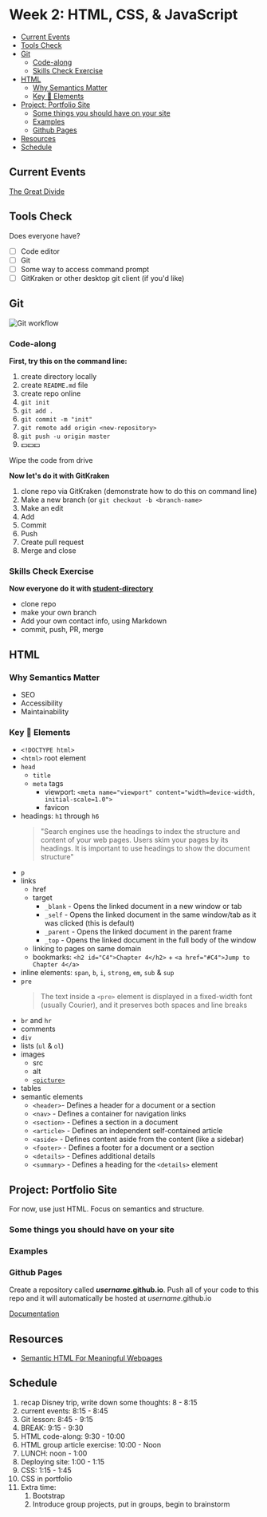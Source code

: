 # Week 2: HTML, CSS, & JavaScript 

* [Current Events](#current-events)
* [Tools Check](#tools-check)
* [Git](#git)
  * [Code-along](#code-along)
  * [Skills Check Exercise](#skills-check-exercise)
* [HTML](#html)
  * [Why Semantics Matter](#why-semantics-matter)
  * [Key 🔑 Elements](#key--elements)
* [Project: Portfolio Site](#project-portfolio-site)
  * [Some things you should have on your site](#some-things-you-should-have-on-your-site)
  * [Examples](#examples)
  * [Github Pages](#github-pages)
* [Resources](#resources)
* [Schedule](#schedule)

## Current Events

[The Great Divide](https://css-tricks.com/the-great-divide/)

## Tools Check

Does everyone have?
- [ ] Code editor
- [ ] Git
- [ ] Some way to access command prompt
- [ ] GitKraken or other desktop git client (if you'd like)

## Git

![Git workflow](https://appendtonew.wpengine.com/wp-content/uploads/2015/06/Screen-Shot-2015-06-24-at-8.37.13-PM-1024x663.png)

### Code-along

__First, try this on the command line:__
1. create directory locally
2. create `README.md` file
3. create repo online
4. `git init`
5. `git add .`
6. `git commit -m "init"`
7. `git remote add origin <new-repository>`
8. `git push -u origin master`
9. 💵💵💵

Wipe the code from drive

__Now let's do it with GitKraken__
1. clone repo via GitKraken (demonstrate how to do this on command line)
2. Make a new branch (or `git checkout -b <branch-name>`
3. Make an edit
4. Add
5. Commit
6. Push
7. Create pull request
8. Merge and close

### Skills Check Exercise

__Now everyone do it with [student-directory]()__
* clone repo
* make your own branch
* Add your own contact info, using Markdown
* commit, push, PR, merge

## HTML

### Why Semantics Matter
* SEO
* Accessibility
* Maintainability

### Key 🔑 Elements
* `<!DOCTYPE html>`
* `<html>` root element
* `head`
  * `title`
  * `meta` tags
    * viewport: `<meta name="viewport" content="width=device-width, initial-scale=1.0">`
    * favicon
* headings: `h1` through `h6`
  > "Search engines use the headings to index the structure and content of your web pages. Users skim your pages by its headings. It is important to use headings to show the document structure"
* `p`
* links
  * href
  * target
    * `_blank` - Opens the linked document in a new window or tab
    * `_self` - Opens the linked document in the same window/tab as it was clicked (this is default)
    * `_parent` - Opens the linked document in the parent frame
    * `_top` - Opens the linked document in the full body of the window
  * linking to pages on same domain
  * bookmarks: `<h2 id="C4">Chapter 4</h2>` + `<a href="#C4">Jump to Chapter 4</a>`
* inline elements: `span`, `b`, `i`, `strong`, `em`, `sub` & `sup`
* `pre`
  > The text inside a `<pre>` element is displayed in a fixed-width font (usually Courier), and it preserves both spaces and line breaks
* `br` and `hr`
* comments
* `div`
* lists (`ul` & `ol`)
* images
  * src
  * alt
  * [`<picture>`](https://www.w3schools.com/tags/tag_picture.asp)
* tables
* semantic elements
  * `<header>`- Defines a header for a document or a section
  * `<nav>` - Defines a container for navigation links
  * `<section>` - Defines a section in a document
  * `<article>` - Defines an independent self-contained article
  * `<aside>` - Defines content aside from the content (like a sidebar)
  * `<footer>` - Defines a footer for a document or a section
  * `<details>` - Defines additional details
  * `<summary>` - Defines a heading for the `<details>` element

## Project: Portfolio Site

For now, use just HTML. Focus on semantics and structure.

### Some things you should have on your site

### Examples

### Github Pages

Create a repository called ___username_.github.io__.
Push all of your code to this repo and it will automatically be hosted at _username_.github.io

[Documentation](https://pages.github.com/)

## Resources

* [Semantic HTML For Meaningful Webpages](http://seekbrevity.com/semantic-markup-important-web-design/)

## Schedule
1. recap Disney trip, write down some thoughts: 8 - 8:15
2. current events: 8:15 - 8:45
3. Git lesson: 8:45 - 9:15
4. BREAK: 9:15 - 9:30
5. HTML code-along: 9:30 - 10:00
6. HTML group article exercise: 10:00 - Noon
7. LUNCH: noon - 1:00
8. Deploying site: 1:00 - 1:15
9. CSS: 1:15 - 1:45
10. CSS in portfolio
11. Extra time:
    1.  Bootstrap
    2.  Introduce group projects, put in groups, begin to brainstorm